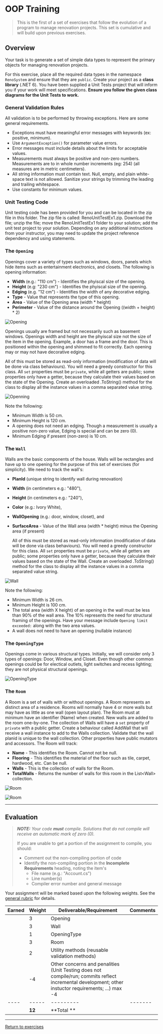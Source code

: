 # OOP Training

> This is the first of a set of exercises that follow the evolution of a program to manage renovation projects. This set is cumulative and will build upon previous exercises.

## Overview

Your task is to generate a set of simple data types to represent the primary objects for managing renovation projects.

For this exercise, place all the required data types in the namespace `RenoSystem` and ensure that they are `public`. Create your project as a **class library** (.NET 6). You have been supplied a Unit Tests project that will inform you if your work will meet specifications. **Ensure you follow the given class diagrams for the Unit Tests to work.**

### General Validation Rules

All validation is to be performed by throwing exceptions. Here are some general requirements.

- Exceptions must have meaningful error messages with keywords (ex: positive, minimum).
- Use `ArgumentException()` for parameter value errors.
- Error messages must include details about the limits for acceptable values.
- Measurements must always be positive and non-zero numbers. Measurements are to in whole number increments (eg: 254) (all measures are in metric centimeters).
- All string information must contain text. Null, empty, and plain white-space text is not allowed. Sanitize your strings by trimming the leading and trailing whitespace.
- Use constants for minimum values.

### Unit Testing Code 

Unit testing code has been provided for you and can be located in the zip file in this folder. The zip file is called: RenoUnitTestEx1.zip. Download the file; unzip the file; move the RenoUnitTestEx1 folder to your solution; add the unit test project to your solution. Depending on any additional instructions from your instructor, you may need to update the project reference dependency and using statements.

### The `Opening`

Openings cover a variety of types such as windows, doors, panels which hide items such as entertainment electronics, and closets. The following is opening information:

- **Width** (e.g.: "110 cm") - Identifies the phyiscal size of the opening.
- **Height** (e.g: "230 cm") - Identifies the phyiscal size of the opening.
- **Edging** (e.g. "12 cm") - Identifies the width of any decorative edging.
- **Type** - Value that represents the type of this opening.
- **Area** - Value of the Opening area (width * height)
- **Perimeter** - Value of the distance around the Opening ((width + height) * 2)

![Opening](./Opening.png)

Openings usually are framed but not necessarily such as basement windows. Openings width and height are the phyiscal size not the size of the item in the opening. Example, a door has a frame and the door. This is positioned within the opening and shimmed to fit correctly. Each opening may or may not have decorative edging. 

All of this must be stored as read-only information (modification of data will be done via class behaviours). You will need a greedy constructor for this class. All `set` properties must be `private`, while all getters are public; some properties only have a getter, because they calculate their values based on the state of the Opening. Create an overloaded .ToString() method for the class to display all the instance values in a comma separated value string.

![Openning](./Opening-ClassDiagram.png)

Note the following:

- Minimum Width is 50 cm. 
- Minimum Height is 120 cm.
- A opening does not need an edging. Though a measurement is usually a positive non-zero value, Edging is special and can be zero (0).
- Minimum Edging if present (non-zero) is 10 cm.

  
### The `Wall`

Walls are the basic components of the house. Walls will be rectangles and have up to one opening for the purpose of this set of exercises (for simplicity). We need to track the wall's:

- **PlanId** (unique string to identify wall during renovation)
- **Width** (in centimeters e.g.: "480"), 
- **Height** (in centimeters e.g.: "240"), 
- **Color** (e.g.: Ivory White),  
- **WallOpening** (e.g.: door, window, closet), and 
- **SurfaceArea** - Value of the Wall area (width * height) minus the Opening area (if present)
  
  All of this must be stored as read-only information (modification of data will be done via class behaviours). You will need a greedy constructor for this class. All `set` properties must be `private`, while all getters are public; some properties only have a getter, because they calculate their values based on the state of the Wall. Create an overloaded .ToString() method for the class to display all the instance values in a comma separated value string.

![Wall](./Wall-ClassDiagram.png)

Note the following:

- Minimum Width is 26 cm. 
- Minimum Height is 100 cm.
- The total area (width X height) of an opening in the wall must be less than 90% of the wall area. The 10% represents the need for structural framing of the openings. Have your message include `Opening limit exceeded:` along with the two area values.
- A wall does not need to have an opening (nullable instance)

### The `OpeningType`

Openings come in various structural types. Initially, we will consider only 3 types of openings: Door, Window, and Closet. Even though other common openings could be for electical outlets, light switches and recess lighting; they are not physical structural openings.

![OpeningType](./OpeningType-ClassDiagram.png)


### The `Room`

A Room is a set of walls with or without openings. A Room represents an distinct area of a residence. Rooms will normally have 4 or more walls but may have as little as one wall (open layout plan). The Room must at minimum have an identifier (Name) when created. New walls are added to the room one-by-one. The collection of Walls will have a `set` property of `private` with a public getter. Create a behaviour called AddWall that will receive a wall instance to add to the Walls collection. Validate that the wall planid is unique to the wall collection. Other properties have public mutators and accessors. The Room will track:

- **Name** - This identifies the Room. Cannot not be null.
- **Flooring** - This identifies the material of the floor such as tile, carpet, hardwood, etc. Can be null.
- **Walls** - This is the collection of walls for the Room.
- **TotalWalls** - Returns the number of walls for this room in the List&lt;Wall&gt; collection.

![Room](./Room-ClassDiagram.png)

![Room](./Room-Bedroom.png)

----

## Evaluation

> ***NOTE:** Your code **must** compile. Solutions that do not compile will receive an automatic mark of zero (0).*
> 
> If you are unable to get a portion of the assignment to compile, you should:
> - Comment out the non-compiling portion of code
> - Identify the non-compiling portion in the **Incomplete Requirements** heading, noting the item's
>   - File name (e.g.: "Account.cs")
>   - Line number(s)
>   - Compiler error number and general message

Your assignment will be marked based upon the following weights. See the [general rubric](../../ReadMe.md#generalized-marking-rubric) for details.

| Earned | Weight | Deliverable/Requirement | Comments |
| ---- | ----- | --------- | ------- |
|  | 3 | Opening |   |
|  | 3 | Wall |  |
|  | 1 | OpeningType |   |
|  | 3 | Room |   |
|  | 2 | Utility methods (reusable validation methods) |   |
|  | -4 | Other concerns and penalities (Unit Testing does not compile/run; commits reflect incremental development; other instuctor requirements; ...) max -4 |   |
| ---- | ----- | --------- | ------- |
|  | **12** | **Total ** |    |

----
[Return to exercises](../../README.md)
